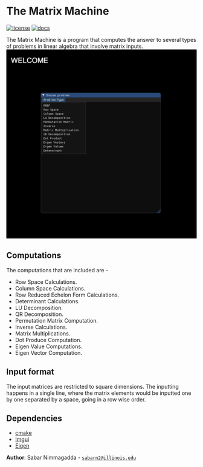 # The Matrix Machine

[![license](https://img.shields.io/badge/license-MIT-green)](LICENSE)
[![docs](https://img.shields.io/badge/docs-yes-brightgreen)](docs/README.md)

The Matrix Machine is a program that computes the answer to several types of problems in linear algebra that involve matrix inputs. 
![](images/finalprojectscreenshot.png)

## Computations
The computations that are included are - 
- Row Space Calculations.
- Column Space Calculations. 
- Row Reduced Echelon Form Calculations.
- Determinant Calculations.
- LU Decomposition.
- QR Decomposition.
- Permutation Matrix Computation.
- Inverse Calculations.
- Matrix Multiplications. 
- Dot Produce Computation.
- Eigen Value Computations.
- Eigen Vector Computation. 

## Input format
The input matrices are restricted to square dimensions.
The inputting happens in a single line, where the matrix elements would be inputted one by one separated by a space, going in a row wise order.

## Dependencies 
- [cmake](https://cmake.org/)
- [Imgui](https://github.com/simongeilfus/Cinder-ImGui) 
- [Eigen](https://eigen.tuxfamily.org/dox/)







**Author**: Sabar Nimmagadda - [`sabarn2@illinois.edu`](mailto:sabarn2@illinois.edu)
